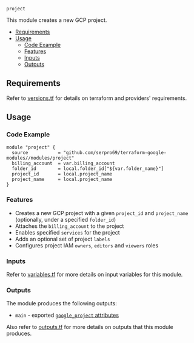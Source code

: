 `project`

This module creates a new GCP project.

<!--toc:start-->
- [Requirements](#requirements)
- [Usage](#usage)
  - [Code Example](#code-example)
  - [Features](#features)
  - [Inputs](#inputs)
  - [Outputs](#outputs)
<!--toc:end-->

## Requirements

Refer to [versions.tf](versions.tf) for details on terraform and providers' requirements.

## Usage

### Code Example

```hcl
module "project" {
  source           = "github.com/serpro69/terraform-google-modules//modules/project"
  billing_account  = var.billing_account
  folder_id        = local.folder_id["${var.folder_name}"]
  project_id       = local.project_name
  project_name     = local.project_name
}
```

### Features

- Creates a new GCP project with a given `project_id` and `project_name` (optionally, under a specified `folder_id`)
- Attaches the `billing_account` to the project
- Enables specified `services` for the project
- Adds an optional set of project `labels`
- Configures project IAM `owners`, `editors` and `viewers` roles

### Inputs

Refer to [variables.tf](./variables.tf) for more details on input variables for this module.

### Outputs

The module produces the following outputs:

- `main` - exported [`google_project` attributes](https://registry.terraform.io/providers/hashicorp/google/latest/docs/resources/google_project#attributes-reference)

Also refer to [outputs.tf](./outputs.tf) for more details on outputs that this module produces.

